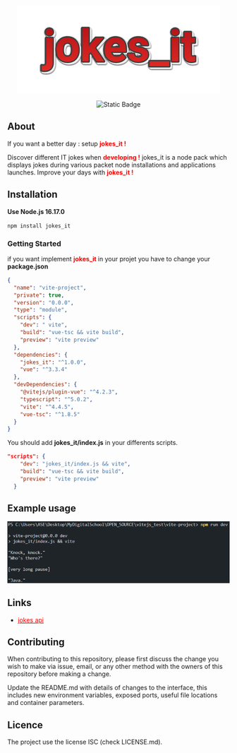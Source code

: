 <div style="text-align: center;">

![Alt text](./inkpx-word-art.png)

![Static Badge](https://img.shields.io/badge/nodejs-16.17.0-%23339933?style=%23339933&logo=javascript)

</div>

## About

If you want a better day : setup **<span style="color:red">jokes_it !</span>**

Discover different IT jokes when **<span style="color:red">developing !</span>** jokes_it is a node pack which displays jokes during various packet node installations and applications launches.
Improve your days with **<span style="color:red">jokes_it !</span>**

## Installation

**Use Node.js 16.17.0**

<code>npm install jokes_it</code>

### Getting Started

if you want implement **<span style="color:red">jokes_it </span>** in your projet you have to change your **package.json**

```json
{
  "name": "vite-project",
  "private": true,
  "version": "0.0.0",
  "type": "module",
  "scripts": {
    "dev": " vite",
    "build": "vue-tsc && vite build",
    "preview": "vite preview"
  },
  "dependencies": {
    "jokes_it": "^1.0.0",
    "vue": "^3.3.4"
  },
  "devDependencies": {
    "@vitejs/plugin-vue": "^4.2.3",
    "typescript": "^5.0.2",
    "vite": "^4.4.5",
    "vue-tsc": "^1.8.5"
  }
}
```

You should add **jokes_it/index.js** in your differents scripts.

```json
"scripts": {
    "dev": "jokes_it/index.js && vite",
    "build": "vue-tsc && vite build",
    "preview": "vite preview"
  }
```

## Example usage

![Alt text](./image-1.png)

## Links

- [<span style="color:red">jokes api</span>](https://v2.jokeapi.dev/)

## Contributing

When contributing to this repository, please first discuss the change you wish to make via issue, email, or any other method with the owners of this repository before making a change.

Update the README.md with details of changes to the interface, this includes new environment variables, exposed ports, useful file locations and container parameters.

## Licence

The project use the license ISC (check LICENSE.md).
